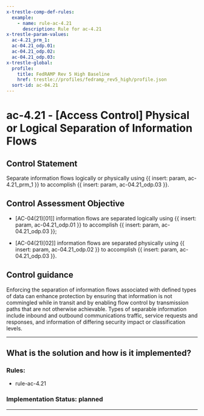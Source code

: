 ```yaml
---
x-trestle-comp-def-rules:
  example:
    - name: rule-ac-4.21
      description: Rule for ac-4.21
x-trestle-param-values:
  ac-4.21_prm_1:
  ac-04.21_odp.01:
  ac-04.21_odp.02:
  ac-04.21_odp.03:
x-trestle-global:
  profile:
    title: FedRAMP Rev 5 High Baseline
    href: trestle://profiles/fedramp_rev5_high/profile.json
  sort-id: ac-04.21
---
```


# ac-4.21 - \[Access Control\] Physical or Logical Separation of Information Flows

## Control Statement

Separate information flows logically or physically using {{ insert: param, ac-4.21_prm_1 }} to accomplish {{ insert: param, ac-04.21_odp.03 }}.

## Control Assessment Objective

- \[AC-04(21)[01]\] information flows are separated logically using {{ insert: param, ac-04.21_odp.01 }} to accomplish {{ insert: param, ac-04.21_odp.03 }};

- \[AC-04(21)[02]\] information flows are separated physically using {{ insert: param, ac-04.21_odp.02 }} to accomplish {{ insert: param, ac-04.21_odp.03 }}.

## Control guidance

Enforcing the separation of information flows associated with defined types of data can enhance protection by ensuring that information is not commingled while in transit and by enabling flow control by transmission paths that are not otherwise achievable. Types of separable information include inbound and outbound communications traffic, service requests and responses, and information of differing security impact or classification levels.

______________________________________________________________________

## What is the solution and how is it implemented?

<!-- For implementation status enter one of: implemented, partial, planned, alternative, not-applicable -->

<!-- Note that the list of rules under ### Rules: is read-only and changes will not be captured after assembly to JSON -->

<!-- Add control implementation description here for control: ac-4.21 -->

### Rules:

  - rule-ac-4.21

### Implementation Status: planned

______________________________________________________________________
